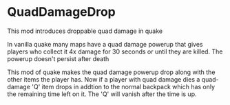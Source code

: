 # QuadDamageDrop
This mod introduces droppable quad damage in quake 

In vanilla quake many maps have a quad damage powerup that gives players who collect it 4x damage for 30 seconds or until they are killed.  The powerup doesn't persist after death


This mod of quake makes the quad damage powerup drop along with the other items the player has.  Now if a player with quad damage dies a quad-damage 'Q' item drops in addtion to the normal backpack which has only the remaining time left on it.  The 'Q' will vanish after the time is up.
